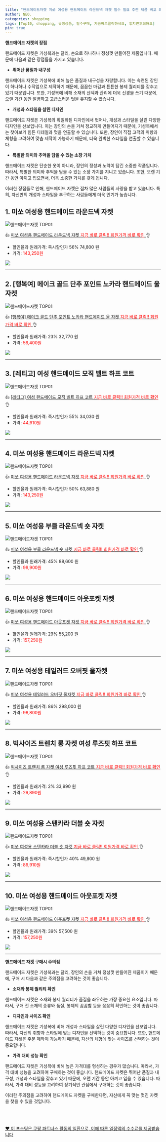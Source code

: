 ```yaml
---
title: "핸드메이드자켓 미쏘 여성용 핸드메이드 라운드넥 자켓 필수 필요 추천 제품 비교 최저 가격 비교 장점 구매 후기 구매평"
author: NEO.
categories: shopping
tags: [Top10, shopping, 유행상품, 필수구매, 지금바로클릭하세요, 놓치면후회해요]
pin: true
---
```

**핸드메이드 자켓의 장점**

핸드메이드 자켓은 기성복과는 달리, 손으로 하나하나 정성껏 만들어진 제품입니다. 때문에 다음과 같은 장점들을 가지고 있습니다.

* **뛰어난 품질과 내구성**

핸드메이드 자켓은 기성복에 비해 높은 품질과 내구성을 자랑합니다. 이는 숙련된 장인이 하나하나 수작업으로 제작하기 때문에, 꼼꼼한 마감과 튼튼한 봉제 퀄리티를 갖추고 있기 때문입니다. 또한, 기성복에 비해 소재의 선택과 관리에 더욱 신경을 쓰기 때문에, 오랜 기간 동안 깔끔하고 고급스러운 멋을 유지할 수 있습니다.

* **개성과 스타일을 살린 디자인**

핸드메이드 자켓은 기성복의 획일화된 디자인에서 벗어나, 개성과 스타일을 살린 다양한 디자인을 선보입니다. 이는 장인의 손을 거쳐 정교하게 만들어지기 때문에, 기성복에서는 찾아보기 힘든 디테일과 멋을 연출할 수 있습니다. 또한, 장인이 직접 고객의 취향과 체형을 고려하여 맞춤 제작이 가능하기 때문에, 더욱 완벽한 스타일을 연출할 수 있습니다.

* **특별한 의미와 추억을 담을 수 있는 소장 가치**

핸드메이드 자켓은 단순한 옷이 아니라, 장인의 정성과 노력이 담긴 소중한 작품입니다. 따라서, 특별한 의미와 추억을 담을 수 있는 소장 가치를 지니고 있습니다. 또한, 오랜 기간 동안 아끼고 입으면서, 더욱 소중한 가치를 갖게 됩니다.

이러한 장점들로 인해, 핸드메이드 자켓은 점차 많은 사람들의 사랑을 받고 있습니다. 특히, 자신만의 개성과 스타일을 추구하는 사람들에게 더욱 인기가 높습니다.

   

## 1. 미쏘 여성용 핸드메이드 라운드넥 자켓

![핸드메이드자켓 TOP01](https://thumbnail9.coupangcdn.com/thumbnails/remote/490x490ex/image/retail/images/2023/10/07/10/4/14afb1f9-8702-4d79-82d2-1d7b67d44796.jpg)


👍 [미쏘 여성용 핸드메이드 라운드넥 자켓 <font color=red> 지금 바로 클릭!! 회원가격 바로 확인 </font> ](https://link.coupang.com/re/AFFSDP?lptag=AF3617701&subid=GithubCoopas&pageKey=7638617202&traceid=V0-153&itemId=20289886982&vendorItemId=87376174117) 👌 


- 할인율과 원래가격: 즉시할인가 56%  74,800   원
- 가격: <span style='color:red'>143,250원</span>

[![](/discount_price.png)](https://link.coupang.com/re/AFFSDP?lptag=AF3617701&subid=GithubCoopas&pageKey=7638617202&traceid=V0-153&itemId=20289886982&vendorItemId=87376174117)

---


   

## 2. [행복여] 메이크 골드 단추 포인트 노카라 핸드메이드 울 자켓

![핸드메이드자켓 TOP01](https://thumbnail8.coupangcdn.com/thumbnails/remote/490x490ex/image/vendor_inventory/0d01/84b20813ea3d8342db76f1cff360d0359a46561660be7ed7b090867653d9.jpg)


👍 [[행복여] 메이크 골드 단추 포인트 노카라 핸드메이드 울 자켓 <font color=red> 지금 바로 클릭!! 회원가격 바로 확인 </font> ](https://link.coupang.com/re/AFFSDP?lptag=AF3617701&subid=GithubCoopas&pageKey=7634524504&traceid=V0-153&itemId=20270069199&vendorItemId=87357216748) 👌 


- 할인율과 원래가격: 23%  32,770   원
- 가격: <span style='color:red'>56,400원</span>

[![](/discount_price.png)](https://link.coupang.com/re/AFFSDP?lptag=AF3617701&subid=GithubCoopas&pageKey=7634524504&traceid=V0-153&itemId=20270069199&vendorItemId=87357216748)

---


   

## 3. [레티고] 여성 핸드메이드 모직 벨트 하프 코트

![핸드메이드자켓 TOP01](https://thumbnail6.coupangcdn.com/thumbnails/remote/490x490ex/image/vendor_inventory/7c11/31b20e5f12b1de18959f18547322f14183a726699417b59f1c14cd67071d.JPG)


👍 [[레티고] 여성 핸드메이드 모직 벨트 하프 코트 <font color=red> 지금 바로 클릭!! 회원가격 바로 확인 </font> ](https://link.coupang.com/re/AFFSDP?lptag=AF3617701&subid=GithubCoopas&pageKey=6905109725&traceid=V0-153&itemId=16620319344&vendorItemId=83804892576) 👌 


- 할인율과 원래가격: 즉시할인가 55%  34,030   원
- 가격: <span style='color:red'>44,910원</span>

[![](/discount_price.png)](https://link.coupang.com/re/AFFSDP?lptag=AF3617701&subid=GithubCoopas&pageKey=6905109725&traceid=V0-153&itemId=16620319344&vendorItemId=83804892576)

---


   

## 4. 미쏘 여성용 핸드메이드 라운드넥 자켓

![핸드메이드자켓 TOP01](https://thumbnail9.coupangcdn.com/thumbnails/remote/490x490ex/image/retail/images/2023/10/07/10/4/14afb1f9-8702-4d79-82d2-1d7b67d44796.jpg)


👍 [미쏘 여성용 핸드메이드 라운드넥 자켓 <font color=red> 지금 바로 클릭!! 회원가격 바로 확인 </font> ](https://link.coupang.com/re/AFFSDP?lptag=AF3617701&subid=GithubCoopas&pageKey=7638617202&traceid=V0-153&itemId=20289886982&vendorItemId=87376174117) 👌 


- 할인율과 원래가격: 즉시할인가 50%  63,880   원
- 가격: <span style='color:red'>143,250원</span>

[![](/discount_price.png)](https://link.coupang.com/re/AFFSDP?lptag=AF3617701&subid=GithubCoopas&pageKey=7638617202&traceid=V0-153&itemId=20289886982&vendorItemId=87376174117)

---


   

## 5. 미쏘 여성용 부클 라운드넥 숏 자켓

![핸드메이드자켓 TOP01](https://thumbnail9.coupangcdn.com/thumbnails/remote/490x490ex/image/rs_quotation_api/amezowtg/a4092ecc2c184a87bb1d0dcbb3a61c70.jpg)


👍 [미쏘 여성용 부클 라운드넥 숏 자켓 <font color=red> 지금 바로 클릭!! 회원가격 바로 확인 </font> ](https://link.coupang.com/re/AFFSDP?lptag=AF3617701&subid=GithubCoopas&pageKey=7662433449&traceid=V0-153&itemId=20417689803&vendorItemId=87499436464) 👌 


- 할인율과 원래가격: 45%  88,600   원
- 가격: <span style='color:red'>99,900원</span>

[![](/discount_price.png)](https://link.coupang.com/re/AFFSDP?lptag=AF3617701&subid=GithubCoopas&pageKey=7662433449&traceid=V0-153&itemId=20417689803&vendorItemId=87499436464)

---


   

## 6. 미쏘 여성용 핸드메이드 아웃포켓 자켓

![핸드메이드자켓 TOP01](https://thumbnail6.coupangcdn.com/thumbnails/remote/490x490ex/image/retail/images/2023/10/07/11/8/0f973324-1163-4a05-a743-338f6ba904a1.jpg)


👍 [미쏘 여성용 핸드메이드 아웃포켓 자켓 <font color=red> 지금 바로 클릭!! 회원가격 바로 확인 </font> ](https://link.coupang.com/re/AFFSDP?lptag=AF3617701&subid=GithubCoopas&pageKey=7638617205&traceid=V0-153&itemId=20289886989&vendorItemId=87376174132) 👌 


- 할인율과 원래가격: 29%  55,200   원
- 가격: <span style='color:red'>157,250원</span>

[![](/discount_price.png)](https://link.coupang.com/re/AFFSDP?lptag=AF3617701&subid=GithubCoopas&pageKey=7638617205&traceid=V0-153&itemId=20289886989&vendorItemId=87376174132)

---


   

## 7. 미쏘 여성용 테일러드 오버핏 울자켓

![핸드메이드자켓 TOP01](https://thumbnail6.coupangcdn.com/thumbnails/remote/490x490ex/image/retail/images/8174902424505035-485c11ce-105e-40c8-8338-8e5033bce30d.jpg)


👍 [미쏘 여성용 테일러드 오버핏 울자켓 <font color=red> 지금 바로 클릭!! 회원가격 바로 확인 </font> ](https://link.coupang.com/re/AFFSDP?lptag=AF3617701&subid=GithubCoopas&pageKey=7575344232&traceid=V0-153&itemId=19986607065&vendorItemId=87084704948) 👌 


- 할인율과 원래가격: 86%  298,000   원
- 가격: <span style='color:red'>98,800원</span>

[![](/discount_price.png)](https://link.coupang.com/re/AFFSDP?lptag=AF3617701&subid=GithubCoopas&pageKey=7575344232&traceid=V0-153&itemId=19986607065&vendorItemId=87084704948)

---


   

## 8. 빅사이즈 트렌치 롱 자켓 여성 루즈핏 하프 코트

![핸드메이드자켓 TOP01](https://thumbnail9.coupangcdn.com/thumbnails/remote/490x490ex/image/vendor_inventory/0e08/b3bed6f9a72bb5a04c3c402978e0a27fa74e08fb72d82567e13a9c851ae0.jpg)


👍 [빅사이즈 트렌치 롱 자켓 여성 루즈핏 하프 코트 <font color=red> 지금 바로 클릭!! 회원가격 바로 확인 </font> ](https://link.coupang.com/re/AFFSDP?lptag=AF3617701&subid=GithubCoopas&pageKey=7699290955&traceid=V0-153&itemId=20609682199&vendorItemId=87684204216) 👌 


- 할인율과 원래가격: 2%  33,990   원
- 가격: <span style='color:red'>29,890원</span>

[![](/discount_price.png)](https://link.coupang.com/re/AFFSDP?lptag=AF3617701&subid=GithubCoopas&pageKey=7699290955&traceid=V0-153&itemId=20609682199&vendorItemId=87684204216)

---


   

## 9. 미쏘 여성용 스탠카라 더블 숏 자켓

![핸드메이드자켓 TOP01](https://thumbnail9.coupangcdn.com/thumbnails/remote/490x490ex/image/rs_quotation_api/aazlipiu/1101fe0a9be446bc8e0f821a14248017.jpg)


👍 [미쏘 여성용 스탠카라 더블 숏 자켓 <font color=red> 지금 바로 클릭!! 회원가격 바로 확인 </font> ](https://link.coupang.com/re/AFFSDP?lptag=AF3617701&subid=GithubCoopas&pageKey=7662433513&traceid=V0-153&itemId=20417690068&vendorItemId=87499436802) 👌 


- 할인율과 원래가격: 즉시할인가 40%  49,800   원
- 가격: <span style='color:red'>89,910원</span>

[![](/discount_price.png)](https://link.coupang.com/re/AFFSDP?lptag=AF3617701&subid=GithubCoopas&pageKey=7662433513&traceid=V0-153&itemId=20417690068&vendorItemId=87499436802)

---


   

## 10. 미쏘 여성용 핸드메이드 아웃포켓 자켓

![핸드메이드자켓 TOP01](https://thumbnail6.coupangcdn.com/thumbnails/remote/490x490ex/image/retail/images/2023/10/07/11/8/0f973324-1163-4a05-a743-338f6ba904a1.jpg)


👍 [미쏘 여성용 핸드메이드 아웃포켓 자켓 <font color=red> 지금 바로 클릭!! 회원가격 바로 확인 </font> ](https://link.coupang.com/re/AFFSDP?lptag=AF3617701&subid=GithubCoopas&pageKey=7638617205&traceid=V0-153&itemId=20289886990&vendorItemId=87376174139) 👌 


- 할인율과 원래가격: 39%  57,500   원
- 가격: <span style='color:red'>157,250원</span>

[![](/discount_price.png)](https://link.coupang.com/re/AFFSDP?lptag=AF3617701&subid=GithubCoopas&pageKey=7638617205&traceid=V0-153&itemId=20289886990&vendorItemId=87376174139)

---
**핸드메이드 자켓 구매시 주의점**

핸드메이드 자켓은 기성복과는 달리, 장인의 손을 거쳐 정성껏 만들어진 제품이기 때문에, 구매 시 다음과 같은 주의점을 고려하는 것이 좋습니다.

* **소재와 봉제 퀄리티 확인**

핸드메이드 자켓은 소재와 봉제 퀄리티가 품질을 좌우하는 가장 중요한 요소입니다. 따라서, 구매 전 소재의 종류와 품질, 봉제의 꼼꼼함 등을 꼼꼼히 확인하는 것이 좋습니다.

* **디자인과 사이즈 확인**

핸드메이드 자켓은 기성복에 비해 개성과 스타일을 살린 다양한 디자인을 선보입니다. 따라서, 자신의 취향과 스타일에 맞는 디자인을 선택하는 것이 중요합니다. 또한, 핸드메이드 자켓은 주문 제작이 가능하기 때문에, 자신의 체형에 맞는 사이즈를 선택하는 것이 중요합니다.

* **가격 대비 성능 확인**

핸드메이드 자켓은 기성복에 비해 높은 가격대를 형성하는 경우가 많습니다. 따라서, 가격 대비 성능을 고려하여 구매하는 것이 좋습니다. 핸드메이드 자켓은 뛰어난 품질과 내구성, 개성과 스타일을 갖추고 있기 때문에, 오랜 기간 동안 아끼고 입을 수 있습니다. 따라서, 가격 대비 성능을 고려하여 장기적인 관점에서 구매하는 것이 좋습니다.

이러한 주의점을 고려하여 핸드메이드 자켓을 구매한다면, 자신에게 꼭 맞는 멋진 자켓을 찾을 수 있을 것입니다.<br><br><br><br><br> [ ❤  이 포스팅은 쿠팡 파트너스 활동의 일환으로, 이에 따른 일정액의 수수료를 제공받습니다](https://link.coupang.com/a/bcEFyh)